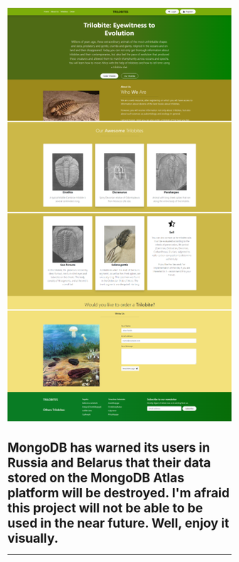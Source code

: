 ![alt text](front-React/public/assets/front__screen.png)
![alt text](front-React/public/assets/front__screen3.png)
![alt text](front-React/public/assets/front__screen4(1).png)
![alt text](front-React/public/assets/front__screen2.png)


# MongoDB has warned its users in Russia and Belarus that their data stored on the MongoDB Atlas platform will be destroyed. I'm afraid this project will not be able to be used in the near future. Well, enjoy it visually.

---
